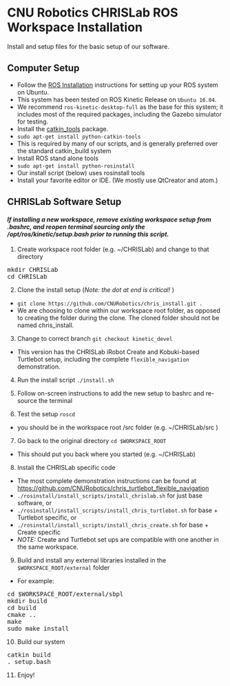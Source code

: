 # CNU Robotics CHRISLab ROS Workspace Installation

Install and setup files for the basic setup of our software.

Computer Setup
--------------

 * Follow the [ROS Installation] instructions for setting up your ROS system on Ubuntu.
  * This system has been tested on ROS Kinetic Release on `Ubuntu 16.04`.
  * We recommend `ros-kinetic-desktop-full` as the base for this system; it includes most of the required packages, including the Gazebo simulator for testing.
 * Install the [catkin_tools] package.
  * `sudo apt-get install python-catkin-tools`
  * This is required by many of our scripts, and is generally preferred over the standard catkin_build system
 * Install ROS stand alone tools
  * `sudo apt-get install python-rosinstall`
  * Our install script (below) uses rosinstall tools
 * Install your favorite editor or IDE. (We mostly use QtCreator and atom.)


CHRISLab Software Setup
-----------------------

#### *If installing a new workspace, remove existing workspace setup from .bashrc, and reopen terminal sourcing only the /opt/ros/kinetic/setup.bash prior to running this script.*

1. Create workspace root folder (e.g. ~/CHRISLab)  and change to that directory
<pre>
mkdir CHRISLab
cd CHRISLab
</pre>

2. Clone the install setup  (*_Note: the dot at end is critical!_* )
 * `git clone https://github.com/CNURobotics/chris_install.git .`
 * We are choosing to clone within our workspace root folder, as opposed to creating the folder during the clone.  The cloned folder should not be named chris_install.

3. Change to correct branch
 `git checkout kinetic_devel`
 * This version has the CHRISLab iRobot Create and Kobuki-based Turtlebot setup, including the complete `flexible_navigation` demonstration.

4. Run the install script
 `./install.sh`

5. Follow on-screen instructions to add the new setup to bashrc and re-source the terminal

6. Test the setup
  `roscd`
  * you should be in the workspace root /src folder  (e.g. ~/CHRISLab/src )

7. Go back to the original directory
 `cd $WORKSPACE_ROOT`
  * This should put you back where you started (e.g. ~/CHRISLab)

8. Install the CHRISLab specific code
 * The most complete demonstration instructions can be found at https://github.com/CNURobotics/chris_turtlebot_flexible_navigation
 * `./rosinstall/install_scripts/install_chrislab.sh` for just base software, or
 * `./rosinstall/install_scripts/install_chris_turtlebot.sh` for base + Turtlebot specific, or
 * `./rosinstall/install_scripts/install_chris_create.sh` for base + Create specific
 * *NOTE:* Create and Turtlebot set ups are compatible with one another in the same workspace.

9. Build and install any external libraries installed in the `$WORKSPACE_ROOT/external` folder
  * For example:
<pre>
cd $WORKSPACE_ROOT/external/sbpl
mkdir build
cd build
cmake ..
make
sudo make install
</pre>

10. Build our system
<pre>
catkin build
. setup.bash
</pre>

11. Enjoy!

[ROS Installation]: http://wiki.ros.org/ROS/Installation/
[catkin_tools]: https://catkin-tools.readthedocs.io/en/latest/installing.html
